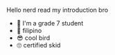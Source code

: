 Hello nerd read my introduction bro

- 👋 I'm a grade 7 student
- 🚩 filipino
- 😎 cool bird
- 🙄 certified skid
<!---
ChristoferJS/ChristoferJS is a ✨ special ✨ repository because its `README.md` (this file) appears on your GitHub profile.
You can click the Preview link to take a look at your changes.
--->
